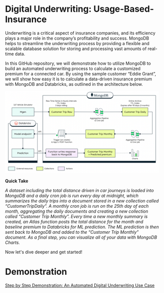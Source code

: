 # Digital Underwriting: Usage-Based-Insurance

Underwriting is a critical aspect of insurance companies, and its efficiency plays a major role in the company’s profitability and success. MongoDB helps to streamline the underwriting process by providing a flexible and scalable database solution for storing and processing vast amounts of real-time data. 

In this GitHub repository, we will demonstrate how to utilize MongoDB to build an automated underwriting process to calculate a customized premium for a connected car. By using the sample customer “Eddie Grant”, we will show how easy it is to calculate a data-driven insurance premium with MongoDB and Databricks, as outlined in the architecture below. 

![image](src/InsuranceGitHub/Figure1.png)

**Quick Take**

*A dataset including the total distance driven in car journeys is loaded into MongoDB and a daily cron job is run every day at midnight, which summarizes the daily trips into a document stored in a new collection called “CustomerTripDaily”. A monthly cron job is run on the 25th day of each month, aggregating the daily documents and creating a new collection called “Customer Trip Monthly”. Every time a new monthly summary is created, an Atlas function posts the total distance for the month and baseline premium to Databricks for ML prediction. The ML prediction is then sent back to MongoDB and added to the “Customer Trip Monthly” document. As a final step, you can visualize all of your data with MongoDB Charts.*

Now let's dive deeper and get started!

# Demonstration
[Step by Step Demonstration: An Automated Digital Underwriting Use Case](src/StepbyStep.md)
